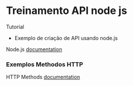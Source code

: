 # Treinamento API node js

Tutorial
 - Exemplo de criação de API usando node.js

Node.js [documentation](https://nodejs.org/docs/latest-v12.x/api/)

### Exemplos Methodos HTTP
HTTP Methods [documentation](https://developer.mozilla.org/pt-BR/docs/Web/HTTP/Methods)
